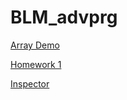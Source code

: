 # BLM_advprg

[Array Demo](https://dilaerbakan.github.io/BLM_advprg/Array%20modify_Dila.html)

[Homework 1](https://dilaerbakan.github.io/BLM_advprg/HW1_Courses.html)

[Inspector](https://github.com/dilaerbakan/BLM_advprg/inspector.html)
